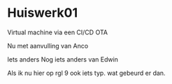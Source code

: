 # Huiswerk01
Virtual machine via een CI/CD OTA

Nu met aanvulling van Anco

Iets anders
Nog iets anders van Edwin

Als ik nu hier op rgl 9 ook iets typ. wat gebeurd er dan.